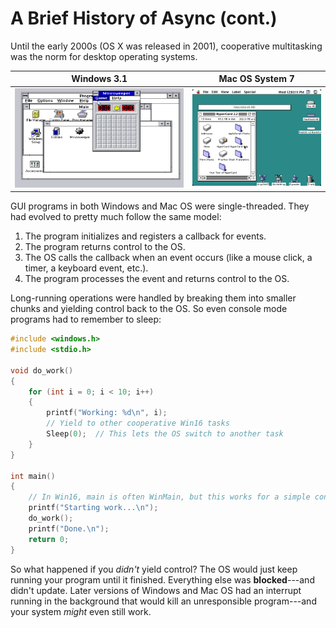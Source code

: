 # A Brief History of Async (cont.)

Until the early 2000s (OS X was released in 2001), cooperative multitasking was the norm for desktop operating systems.

| Windows 3.1     |      Mac OS System 7 |
|----------------------|----------------------|
|![](./win31.gif) | ![](./System71.png)|

GUI programs in both Windows and Mac OS were single-threaded. They had evolved to pretty much follow the same model:

1. The program initializes and registers a callback for events.
2. The program returns control to the OS.
3. The OS calls the callback when an event occurs (like a mouse click, a timer, a keyboard event, etc.).
4. The program processes the event and returns control to the OS.

Long-running operations were handled by breaking them into smaller chunks and yielding control back to the OS. So even console mode programs had to remember to sleep:

```c
#include <windows.h>
#include <stdio.h>

void do_work()
{
    for (int i = 0; i < 10; i++)
    {
        printf("Working: %d\n", i);
        // Yield to other cooperative Win16 tasks
        Sleep(0);  // This lets the OS switch to another task
    }
}

int main()
{
    // In Win16, main is often WinMain, but this works for a simple console build
    printf("Starting work...\n");
    do_work();
    printf("Done.\n");
    return 0;
}
```

So what happened if you *didn't* yield control? The OS would just keep running your program until it finished. Everything else was **blocked**---and didn't update. Later versions of Windows and Mac OS had an interrupt running in the background that would kill an unresponsible program---and your system *might* even still work.


